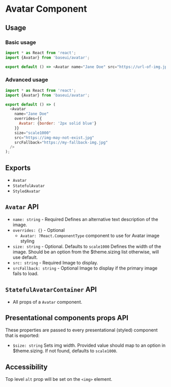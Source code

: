 # Avatar Component

## Usage

### Basic usage

```javascript
import * as React from 'react';
import {Avatar} from 'baseui/avatar';

export default () => <Avatar name="Jane Doe" src="https://url-of-img.jpg" />;
```

### Advanced usage

```javascript
import * as React from 'react';
import {Avatar} from 'baseui/avatar';

export default () => (
  <Avatar
    name="Jane Doe"
    overrides={{
      Avatar: {border: '2px solid blue'}
    }}
    size="scale1000"
    src="https://img-may-not-exist.jpg"
    srcFallback="https://my-fallback-img.jpg"
  />
);
```

## Exports

* `Avatar`
* `StatefulAvatar`
* `StyledAvatar`

## `Avatar` API

* `name: string` - Required
  Defines an alternative text description of the image.
* `overrides: {}` - Optional
  * `Avatar: ?React.ComponentType` component to use for Avatar image styling
* `size: string` - Optional. Defaults to `scale1000`
  Defines the width of the image. Should be an option from the $theme.sizing list otherwise, will use default.
* `src: string` - Required
  Image to display.
* `srcFallback: string` - Optional
  Image to display if the primary image fails to load.

## `StatefulAvatarContainer` API

* All props of a `Avatar` component.

## Presentational components props API

These properties are passed to every presentational (styled) component that is exported:

* `$size: string`
  Sets img width. Provided value should map to an option in $theme.sizing. If not found, defaults to `scale1000`.

## Accessibility

Top level `alt` prop will be set on the `<img>` element.